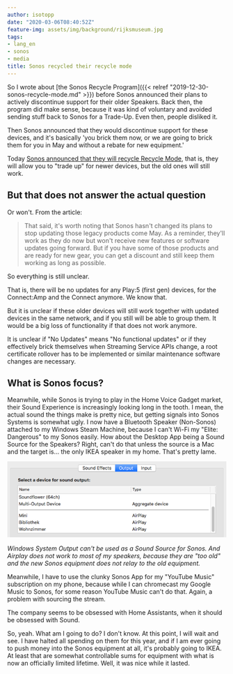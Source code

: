 ```yaml
---
author: isotopp
date: "2020-03-06T08:40:52Z"
feature-img: assets/img/background/rijksmuseum.jpg
tags:
- lang_en
- sonos
- media
title: Sonos recycled their recycle mode
---
```


So I wrote about [the Sonos Recycle Program]({{< relref "2019-12-30-sonos-recycle-mode.md" >}})
before Sonos announced their plans to actively discontinue support for their older Speakers.
Back then, the program did make sense,
because it was kind of voluntary and avoided sending stuff back to Sonos for a Trade-Up.
Even then, people disliked it.

Then Sonos announced that they would discontinue support for these devices, and it's basically 'you brick them now,
or we are going to brick them for you in May and without a rebate for new equipment.'

Today
[Sonos announced that they will recycle Recycle Mode](https://www.engadget.com/2020/03/05/sonos-kills-its-device-bricking-recycle-mode/),
that is,
they will allow you to "trade up" for newer devices, but the old ones will still work. 

## But that does not answer the actual question

Or won't. From the article:

> That said, it's worth noting that Sonos hasn't changed its plans to stop updating those legacy products come May.
> As a reminder, they'll work as they do now but won't receive new features or software updates going forward.
> But if you have some of those products and are ready for new gear,
> you can get a discount and still keep them working as long as possible.

So everything is still unclear.

That is, there will be no updates for any Play:5 (first gen) devices, for the Connect:Amp and the Connect anymore.
We know that.

But it is unclear if these older devices will still work together with updated devices in the same network,
and if you still will be able to group them.
It would be a big loss of functionality if that does not work anymore. 

It is unclear if "No Updates" means "No functional updates"
or if they effectively brick themselves when Streaming Service APIs change,
a root certificate rollover has to be implemented or similar maintenance software changes are necessary.

## What is Sonos focus?

Meanwhile, while Sonos is trying to play in the Home Voice Gadget market,
their Sound Experience is increasingly looking long in the tooth.
I mean, the actual sound the things make is pretty nice, but getting signals into Sonos Systems is somewhat ugly.
I now have a Bluetooth Speaker (Non-Sonos) attached to my Windows Steam Machine,
because I can't Wi-Fi my "Elite: Dangerous" to my Sonos easily.
How about the Desktop App being a Sound Source for the Speakers?
Right, can't do that unless the source is a Mac and the target is… the only IKEA speaker in my home.
That's pretty lame.

![](/uploads/2020/03/sonos-airplay.png)

*Windows System Output can't be used as a Sound Source for Sonos.
And Airplay does not work to most of my speakers, because they are "too old"
and the new Sonos equipment does not relay to the old equipment.*

Meanwhile, I have to use the clunky Sonos App for my "YouTube Music" subscription on my phone,
because while I can chromecast my Google Music to Sonos, for some reason YouTube Music can't do that.
Again, a problem with sourcing the stream.

The company seems to be obsessed with Home Assistants, when it should be obsessed with Sound.

So, yeah.
What am I going to do?
I don't know.
At this point, I will wait and see.
I have halted all spending on them for this year,
and if I am ever going to push money into the Sonos equipment at all, it's probably going to IKEA.
At least that are somewhat controllable sums for equipment with what is now an officially limited lifetime.
Well, it was nice while it lasted.
